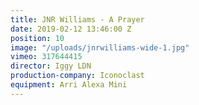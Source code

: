 ```yaml
---
title: JNR Williams - A Prayer
date: 2019-02-12 13:46:00 Z
position: 10
image: "/uploads/jnrwilliams-wide-1.jpg"
vimeo: 317644415
director: Iggy LDN
production-company: Iconoclast
equipment: Arri Alexa Mini
---
```


